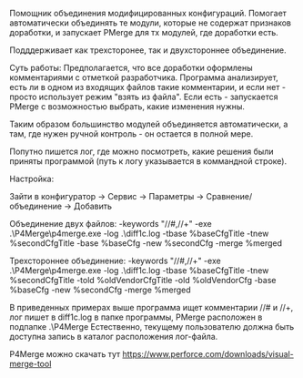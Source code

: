 Помощник объединения модифицированных конфигураций. Помогает автоматически объединять те модули, которые не содержат признаков доработки, и запускает PMerge для тх модулей, где доработки есть.

Подддерживает как трехсторонее, так и двухстороннее объединение.

Суть работы:
Предполагается, что все доработки оформлены комментариями с отметкой разработчика.
Программа анализирует, есть ли в одном из входящих файлов такие комментарии, и если нет - просто использует режим "взять из файла".
Если есть - запускается PMerge с возможностью выбрать, какие изменения нужны.

Таким образом большинство модулей объединяется автоматически, а там, где нужен ручной контроль - он остается в полной мере.

Попутно пишется лог, где можно посмотреть, какие решения были приняты программой (путь к логу указывается в коммандной строке).

Настройка:

Зайти в конфигуратор -> Сервис -> Параметры -> Сравнение/объединение -> Добавить 

Объединение двух файлов:
-keywords "//#,//+" -exe .\P4Merge\p4merge.exe -log .\diff1c.log -tbase %baseCfgTitle -tnew %secondCfgTitle -base %baseCfg -new %secondCfg -merge %merged

Трехстороннее объединение:
-keywords "//#,//+" -exe .\P4Merge\p4merge.exe -log .\diff1c.log -tbase %baseCfgTitle -tnew %secondCfgTitle -told %oldVendorCfgTitle -old %oldVendorCfg -base %baseCfg -new %secondCfg -merge %merged

В приведенных примерах выше программа ищет комментарии //# и //+, лог пишет в diff1c.log в папке программы, PMerge расположен в подпапке .\P4Merge
Естественно, текущему пользователю должна быть доступна запись в каталог расположения лог-файла.

P4Merge можно скачать тут
https://www.perforce.com/downloads/visual-merge-tool

